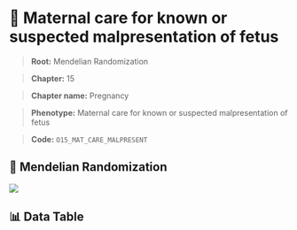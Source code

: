 # 🧪 Maternal care for known or suspected malpresentation of fetus

> **Root:** Mendelian Randomization

> **Chapter:** 15  

> **Chapter name:** Pregnancy

> **Phenotype:** Maternal care for known or suspected malpresentation of fetus  

> **Code:** `O15_MAT_CARE_MALPRESENT`

## 🧬 Mendelian Randomization  

<img src="/MR/Figures/Forward/O15_MAT_CARE_MALPRESENT.png"/>

## 📊 Data Table

<CsvTableMRF src="/MR/Data/Forward/O15_MAT_CARE_MALPRESENT.csv"/>
